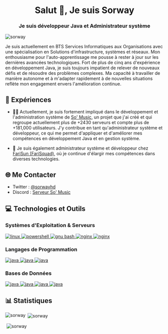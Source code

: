 <h1 align="center">Salut 👋, Je suis Sorway</h1>
<h3 align="center">Je suis développeur Java et Administrateur système</h3>

<p align="left"> <img src="https://komarev.com/ghpvc/?username=sorway&label=Profile%20views&color=1ebfe2&style=flat" alt="sorway" /> </p>

Je suis actuellement en BTS Services Informatiques aux Organisations avec une spécialisation en Solutions d'infrastructure, systèmes et réseaux. 
Mon enthousiasme pour l'auto-apprentissage me pousse à rester à jour sur les dernières avancées technologiques. Fort de plus de cinq ans d'expérience en développement Java, je suis toujours impatient de relever de nouveaux défis et de résoudre des problèmes complexes. Ma capacité à travailler de manière autonome et à m'adapter rapidement à de nouvelles situations reflète mon engagement envers l'amélioration continue.

## 🚀 Expériences

- 👨‍💻 Actuellement, je suis fortement impliqué dans le développement et l'administration système de [So' Music](https://github.com/So-Music/SoMusic), un projet que j'ai créé et qui regroupe actuellement plus de +2430 serveurs et compte plus de +181,000 utilisateurs. J'y contribue en tant qu'administrateur système et développeur, ce qui me permet d'appliquer et d'améliorer mes compétences en développement Java et en gestion système.

- 💼 Je suis également administrateur système et développeur chez [FariSun (FariSquad)](https://farisun.fr/), où je continue d'élargir mes compétences dans diverses technologies.

## 🌐 Me Contacter
- Twitter : [@sorwayhd](https://twitter.com/sorwayhd)
- Discord : [Serveur So' Music](https://discord.gg/https://discord.somusic.xyz)

## 💻 Technologies et Outils

### Systèmes d'Exploitation & Serveurs
<p align="left"> 
  <a href="https://www.linux.org/" target="_blank" rel="noreferrer"> 
    <img src="https://img.shields.io/badge/Linux-FCC624.svg?style=for-the-badge&logo=Linux&logoColor=black" alt="linux"/>
  </a> 
  <a href="https://learn.microsoft.com/fr-fr/powershell/scripting/overview?view=powershell-7.3" target="_blank" rel="noreferrer"> 
    <img src="https://img.shields.io/badge/PowerShell-5391FE.svg?style=for-the-badge&logo=PowerShell&logoColor=white" alt="powershell"/>
  </a> 
  <a href="https://www.gnu.org/software/bash/" target="_blank" rel="noreferrer"> 
    <img src="https://img.shields.io/badge/GNU%20Bash-4EAA25.svg?style=for-the-badge&logo=GNU-Bash&logoColor=white" alt="gnu bash"/>
  </a> 
  <a href="https://www.nginx.com/" target="_blank" rel="noreferrer"> 
    <img src="https://img.shields.io/badge/NGINX-009639.svg?style=for-the-badge&logo=NGINX&logoColor=white" alt="nginx"/>
  </a> 
  <a href="https://httpd.apache.org/" target="_blank" rel="noreferrer"> 
    <img src="https://img.shields.io/badge/Apache-D22128.svg?style=for-the-badge&logo=Apache&logoColor=white" alt="nginx"/>
  </a> 
</p>

### Langages de Programmation
<p align="left"> 
  <a href="https://www.java.com/fr/" target="_blank" rel="noreferrer"> 
    <img src="https://img.shields.io/badge/Java-ED8B00?style=for-the-badge&logo=openjdk&logoColor=white" alt="java"/>
  </a> 
  <a href="https://kotlinlang.org/" target="_blank" rel="noreferrer"> 
    <img src="https://img.shields.io/badge/Kotlin-7F52FF.svg?style=for-the-badge&logo=Kotlin&logoColor=white" alt="java"/>
  </a> 
  <a href="https://developer.mozilla.org/fr/docs/Web/JavaScript" target="_blank" rel="noreferrer"> 
    <img src="https://img.shields.io/badge/JavaScript-F7DF1E.svg?style=for-the-badge&logo=JavaScript&logoColor=black" alt="java"/>
  </a> 
</p>

### Bases de Données
<p align="left">
  <a href="https://mariadb.org/" target="_blank" rel="noreferrer"> 
    <img src="https://img.shields.io/badge/MariaDB-003545.svg?style=for-the-badge&logo=MariaDB&logoColor=white" alt="java"/>
  </a> 
  <a href="https://www.mysql.com/fr/" target="_blank" rel="noreferrer"> 
    <img src="https://img.shields.io/badge/MySQL-4479A1.svg?style=for-the-badge&logo=MySQL&logoColor=white" alt="java"/>
  </a> 
  <a href="https://www.postgresql.org/" target="_blank" rel="noreferrer"> 
    <img src="https://img.shields.io/badge/PostgreSQL-4169E1.svg?style=for-the-badge&logo=PostgreSQL&logoColor=white" alt="java"/>
  </a> 
  <a href="https://redis.io/" target="_blank" rel="noreferrer"> 
    <img src="https://img.shields.io/badge/Redis-DC382D.svg?style=for-the-badge&logo=Redis&logoColor=white" alt="java"/>
  </a> 
</p>

## 📊 Statistiques

<p><img align="left" src="https://github-readme-stats.vercel.app/api/top-langs?username=sorway&show_icons=true&title_color=ffffff&text_color=9f9f9f&bg_color=151515&locale=fr&layout=compact" alt="sorway" /></p>
<p>&nbsp;<img align="center" src="https://github-readme-stats.vercel.app/api?username=sorway&show_icons=true&title_color=ffffff&text_color=9f9f9f&bg_color=151515&locale=fr" alt="sorway" /></p>

<p>&nbsp;<img align="center" src="https://github-readme-activity-graph.vercel.app/graph?username=Sorway&bg_color=121212&color=ffeaa7&line=fdcb6e&point=ffeaa7&area=true&hide_border=true" alt="sorway" /></p>
